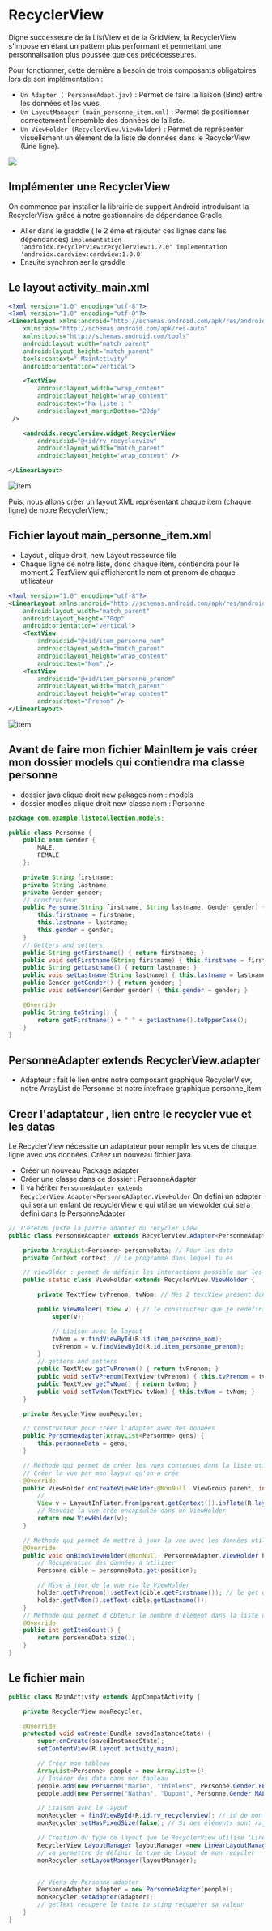# RecyclerView

Digne successeure de la ListView et de la GridView, la RecyclerView s'impose en étant un pattern plus performant et permettant une personnalisation plus poussée que ces prédécesseures. 

Pour fonctionner, cette dernière a besoin de trois composants obligatoires lors de son implémentation :
- `Un Adapter ( PersonneAdapt.jav)` : Permet de faire la liaison (Bind) entre les données et les vues.
- `Un LayoutManager (main_personne_item.xml)` : Permet de positionner correctement l'ensemble des données de la liste.
- `Un ViewHolder (RecyclerView.ViewHolder)` : Permet de représenter visuellement un élément de la liste de données dans le RecyclerView (Une ligne).

<img src="./img/recycler.PNG" />

## Implémenter une RecyclerView

On commence par installer la librairie de support Android introduisant la RecyclerView grâce à notre gestionnaire de dépendance Gradle.
- Aller dans le graddle ( le 2 ème et rajouter ces lignes dans les dépendances)
`implementation 'androidx.recyclerview:recyclerview:1.2.0'
    implementation 'androidx.cardview:cardview:1.0.0'`
- Ensuite synchroniser le graddle

## Le layout activity_main.xml

```xml
<?xml version="1.0" encoding="utf-8"?>
<?xml version="1.0" encoding="utf-8"?>
<LinearLayout xmlns:android="http://schemas.android.com/apk/res/android"
    xmlns:app="http://schemas.android.com/apk/res-auto"
    xmlns:tools="http://schemas.android.com/tools"
    android:layout_width="match_parent"
    android:layout_height="match_parent"
    tools:context=".MainActivity"
    android:orientation="vertical">

    <TextView
        android:layout_width="wrap_content"
        android:layout_height="wrap_content"
        android:text="Ma liste : "
        android:layout_marginBottom="20dp"
 />

    <androidx.recyclerview.widget.RecyclerView
        android:id="@+id/rv_recyclerview"
        android:layout_width="match_parent"
        android:layout_height="wrap_content" />

</LinearLayout>
```

![item](./img/structureDossier.PNG)

Puis, nous allons créer un layout XML représentant chaque item (chaque ligne) de notre RecyclerView.;

## Fichier layout main_personne_item.xml

- Layout , clique droit, new Layout ressource file
-  Chaque ligne de notre liste, donc chaque item, contiendra pour le moment 2 TextView qui afficheront le nom et prenom de chaque utilisateur

```xml
<?xml version="1.0" encoding="utf-8"?>
<LinearLayout xmlns:android="http://schemas.android.com/apk/res/android"
    android:layout_width="match_parent"
    android:layout_height="70dp"
    android:orientation="vertical">
    <TextView
        android:id="@+id/item_personne_nom"
        android:layout_width="match_parent"
        android:layout_height="wrap_content"
        android:text="Nom" />
    <TextView
        android:id="@+id/item_personne_prenom"
        android:layout_width="match_parent"
        android:layout_height="wrap_content"
        android:text="Prenom" />
</LinearLayout>
```

![item](./img/listeResultat.PNG)

## Avant de faire mon fichier MainItem je vais créer mon dossier models qui contiendra ma classe personne
- dossier java clique droit new pakages nom : models
- dossier modles clique droit new classe nom : Personne

```java
package com.example.listecollection.models;

public class Personne {
    public enum Gender {
        MALE,
        FEMALE
    };

    private String firstname;
    private String lastname;
    private Gender gender;
    // constructeur
    public Personne(String firstname, String lastname, Gender gender) {
        this.firstname = firstname;
        this.lastname = lastname;
        this.gender = gender;
    }
    // Getters and setters
    public String getFirstname() { return firstname; }
    public void setFirstname(String firstname) { this.firstname = firstname; }
    public String getLastname() { return lastname; }
    public void setLastname(String lastname) { this.lastname = lastname; }
    public Gender getGender() { return gender; }
    public void setGender(Gender gender) { this.gender = gender; }

    @Override
    public String toString() {
        return getFirstname() + " " + getLastname().toUpperCase();
    }
}

```

## PersonneAdapter extends RecyclerView.adapter

- Adapteur : fait le lien entre notre composant graphique RecyclerView, notre ArrayList de Personne et notre intefrace graphique personne_item 


## Creer l'adaptateur , lien entre le recycler vue et les datas

Le RecyclerView nécessite un adaptateur pour remplir les vues de chaque ligne avec vos données. Créez un nouveau fichier java.

- Créer un nouveau Package adapter
- Créer une classe dans ce dossier : PersonneAdapter
- Il va hériter `PersonneAdapter extends RecyclerView.Adapter<PersonneAdapter.ViewHolder`
On defini un adapter qui sera un enfant de recyclerView e qui utilise un viewolder qui sera defini dans le PersonneAdapter

```java
// J'étends juste la partie adapter du recycler view
public class PersonneAdapter extends RecyclerView.Adapter<PersonneAdapter.ViewHolder> {

    private ArrayList<Personne> personneData; // Pour les data
    private Context context; // Le programme dans lequel tu es

    // viewOlder : permet de définir les interactions possible sur les vues contenues par le recyclerView
    public static class ViewHolder extends RecyclerView.ViewHolder {

        private TextView tvPrenom, tvNom; // Mes 2 textView présent dans main_personne_item

        public ViewHolder( View v) { // le constructeur que je redéfinis
            super(v);

            // Liaison avec le layout
            tvNom = v.findViewById(R.id.item_personne_nom);
            tvPrenom = v.findViewById(R.id.item_personne_prenom);
        }
        // getters and setters
        public TextView getTvPrenom() { return tvPrenom; }
        public void setTvPrenom(TextView tvPrenom) { this.tvPrenom = tvPrenom; }
        public TextView getTvNom() { return tvNom; }
        public void setTvNom(TextView tvNom) { this.tvNom = tvNom; }
    }

    private RecyclerView monRecycler;

    // Constructeur pour créer l'adapter avec des données
    public PersonneAdapter(ArrayList<Personne> gens) {
        this.personneData = gens;
    }

    // Méthode qui permet de créer les vues contenues dans la liste utilisé par le LayoutManager
    // Créer la vue par mon layout qu'on a crée
    @Override
    public ViewHolder onCreateViewHolder(@NonNull  ViewGroup parent, int viewType) {
        // 
        View v = LayoutInflater.from(parent.getContext()).inflate(R.layout.main_personne_item, parent, false);
        // Renvoie la vue crée encapsulée dans un ViewHolder
        return new ViewHolder(v);
    }

    // Méthode qui permet de mettre à jour la vue avec les données utilisé par le layoutManager
    @Override
    public void onBindViewHolder(@NonNull  PersonneAdapter.ViewHolder holder, int position) {
        // Récupération des données a utiliser
        Personne cible = personneData.get(position);

        // Mise à jour de la vue via le ViewHolder
        holder.getTvPrenom().setText(cible.getFirstname()); // le get dans le holder plus haut / le get dans Personne
        holder.getTvNom().setText(cible.getLastname());
    }
    // Méthode qui permet d'obtenir le nombre d'élément dans la liste utilisé par le LayoutManager
    @Override
    public int getItemCount() {
        return personneData.size();
    }
}
```

## Le fichier main 

```java
public class MainActivity extends AppCompatActivity {

    private RecyclerView monRecycler;

    @Override
    protected void onCreate(Bundle savedInstanceState) {
        super.onCreate(savedInstanceState);
        setContentView(R.layout.activity_main);

        // Créer mon tableau
        ArrayList<Personne> people = new ArrayList<>();
        // Insérer des data dans mon tableau
        people.add(new Personne("Marie", "Thielens", Personne.Gender.FEMALE));
        people.add(new Personne("Nathan", "Dupont", Personne.Gender.MALE));

        // Liaison avec le layout
        monRecycler = findViewById(R.id.rv_recyclerview); // id de mon recycler dans activity_main
        monRecycler.setHasFixedSize(false); // Si des éléments sont rajouté ou enlevé, la modification du contenu de l'adapteur ne modifie ni sa hauteur ni sa largeur

        // Creation du type de layout que le RecyclerView utilise (Linear/Grid/StraggeredGrid)
        RecyclerView.LayoutManager layoutManager =new LinearLayoutManager(this);
        // va permettre de définir le type de layout de mon recycler
        monRecycler.setLayoutManager(layoutManager);


        // Viens de Personne adapter
        PersonneAdapter adapter = new PersonneAdapter(people);
        monRecycler.setAdapter(adapter);
        // getText recupere le texte to sting recuperer sa valeur
    }
}
```

